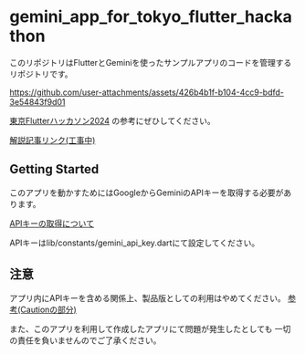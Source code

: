 # gemini_app_for_tokyo_flutter_hackathon

このリポジトリはFlutterとGeminiを使ったサンプルアプリのコードを管理するリポジトリです。

https://github.com/user-attachments/assets/426b4b1f-b104-4cc9-bdfd-3e54843f9d01

[東京Flutterハッカソン2024](https://tokyo-flutter-hackathon.connpass.com/event/326665/)
の参考にぜひしてください。

[解説記事リンク(工事中)]()

## Getting Started

このアプリを動かすためにはGoogleからGeminiのAPIキーを取得する必要があります。

[APIキーの取得について](https://ai.google.dev/gemini-api/docs/api-key?hl=ja&_gl=1*so8aei*_up*MQ..&gclid=CjwKCAjwl6-3BhBWEiwApN6_kqDhQE6Y-6N0wkhBNzEi97t2AZDup2Z53985hsXFjlWVzb_K7zyWthoC5sQQAvD_BwE)

APIキーはlib/constants/gemini_api_key.dartにて設定してください。

## 注意

アプリ内にAPIキーを含める関係上、製品版としての利用はやめてください。
[参考(Cautionの部分)](https://pub.dev/packages/google_generative_ai)

また、このアプリを利用して作成したアプリにて問題が発生したとしても
一切の責任を負いませんのでご了承ください。